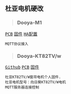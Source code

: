 
## 杜亚电机硬改 

> ### Dooya-M1
<kbd><a href="./attachments/Hardware/Cover/KT82ESP.zip" target="_blank">PCB</a></kbd>
<kbd><a href="./attachments/Hardware/Cover/m1.7z" target="_blank">固件</a></kbd>
<kbd><a href="./attachments/Hardware/Cover/cover_m1.yaml" target="_blank">HA配置</a></kbd>
<!-- <kbd>[官网](./attachments/cover_m1.yaml)</kbd> -->
```
MQTT协议接入
```

> ### Dooya-KT82TV/w
<kbd>[Github](https://github.com/qlwz/esp_cover)</kbd>
<kbd><a href="./attachments/Hardware/Cover/KT82ESP.zip" target="_blank">PCB</a></kbd>
<kbd><a href="./attachments/Hardware/Cover/KT82TVw.7z" target="_blank">固件</a></kbd>
```
杜亚KT82TV/W窗帘电机个人固件.
杜亚电机型号：向日葵KT82TV/W电机
MQTT服务器连接控制
```

<!-- ## 杜亚电机软改
### [*Dooya-M1*]()
<kbd><a href="./attachments/KT82ESP.zip" target="_blank">PCB</a></kbd>
<kbd><a href="./attachments/m1.7z" target="_blank">固件</a></kbd>
<kbd><a href="./attachments/cover_m1.yaml" target="_blank">HA配置</a></kbd>
<!-- <kbd>[官网](./attachments/cover_m1.yaml)</kbd> -->


